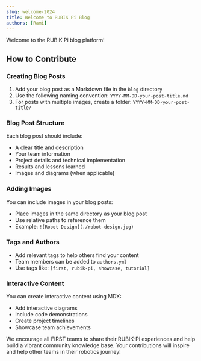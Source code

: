 ```yaml
---
slug: welcome-2024
title: Welcome to RUBIK Pi Blog
authors: [Rami]
---
```


Welcome to the RUBIK Pi blog platform!

<!-- truncate -->

## How to Contribute

### Creating Blog Posts
1. Add your blog post as a Markdown file in the `blog` directory
2. Use the following naming convention: `YYYY-MM-DD-your-post-title.md`
3. For posts with multiple images, create a folder: `YYYY-MM-DD-your-post-title/`

### Blog Post Structure
Each blog post should include:
- A clear title and description
- Your team information
- Project details and technical implementation
- Results and lessons learned
- Images and diagrams (when applicable)

### Adding Images
You can include images in your blog posts:
- Place images in the same directory as your blog post
- Use relative paths to reference them
- Example: `![Robot Design](./robot-design.jpg)`

### Tags and Authors
- Add relevant tags to help others find your content
- Team members can be added to `authors.yml`
- Use tags like: `[first, rubik-pi, showcase, tutorial]`

### Interactive Content
You can create interactive content using MDX:
- Add interactive diagrams
- Include code demonstrations
- Create project timelines
- Showcase team achievements

We encourage all FIRST teams to share their RUBIK-Pi experiences and help build a vibrant community knowledge base. Your contributions will inspire and help other teams in their robotics journey!

<!-- truncate ![RUBIK-Pi in Action](./rubik-pi-action.jpg)-->

